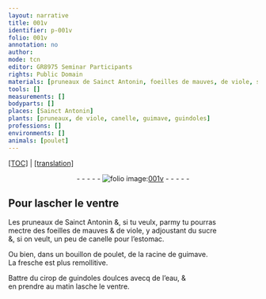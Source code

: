 ```yaml
---
layout: narrative
title: 001v
identifier: p-001v
folio: 001v
annotation: no
author:
mode: tcn
editor: GR8975 Seminar Participants
rights: Public Domain
materials: [pruneaux de Sainct Antonin, foeilles de mauves, de viole, sucre, canelle, bouillon de poulet, racine de guimave, cirop de guindoles doulces, eau]
tools: []
measurements: []
bodyparts: []
places: [Sainct Antonin]
plants: [pruneaux, de viole, canelle, guimave, guindoles]
professions: []
environments: []
animals: [poulet]
---
```


 <p><a href="{{ site.baseurl }}/normalized/">[TOC]</a> | <a href="{{ site.baseurl }}/texts/p-001v_tl/" target="_blank">[translation]</a></p><div class="folio" align="center">- - - - - <a href="http://gallica.bnf.fr/ark:/12148/btv1b10500001g/f8.image" target="_blank"><img src="https://cu-mkp.github.io/2017-workshop-edition/assets/photo-icon.png" alt="folio image: " style="display:inline-block; margin-bottom:-3px;"/>001v</a> - - - - - </div>  
  

## Pour lascher le ventre

 
Les <span class="m"><span class="pa">pruneaux</span> de <span class="pl">S<span class="exp">ainc</span>t Antonin</span></span> &, si tu veulx, parmy tu pourras<br/> mectre des <span class="m">foeilles de mauves</span> & <span class="m"><span class="pa">de viole</span></span>, y adjoustant du <span class="m">sucre</span><br/> &, si on veult, un peu de <span class="m"><span class="pa">canelle</span></span> pour l’estomac.
 
Ou bien, dans un <span class="m">bouillon de <span class="al">poulet</span></span>, de la <span class="m">racine de <span class="pa">guimave</span></span>.<br/> La fresche est plus remollitive.
 
Battre du <span class="m">cirop de <span class="pa">guindoles</span> doulces</span> avecq de l’<span class="m">eau</span>, &<br/> en prendre au matin lasche le ventre.
 
 